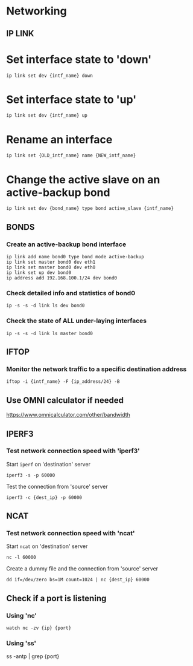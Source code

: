 # Networking

## IP LINK
# Set interface state to 'down'
```
ip link set dev {intf_name} down
```
# Set interface state to 'up'
```
ip link set dev {intf_name} up
```
# Rename an interface
```
ip link set {OLD_intf_name} name {NEW_intf_name}
```
# Change the active slave on an active-backup bond
```
ip link set dev {bond_name} type bond active_slave {intf_name}
```

## BONDS
### Create an active-backup bond interface
```
ip link add name bond0 type bond mode active-backup
ip link set master bond0 dev eth1
ip link set master bond0 dev eth0
ip link set up dev bond0
ip address add 192.168.100.1/24 dev bond0
```
### Check detailed info and statistics of bond0
```
ip -s -s -d link ls dev bond0
```
### Check the state of ALL under-laying interfaces
```
ip -s -s -d link ls master bond0
```

## IFTOP
### Monitor the network traffic to a specific destination address
```
iftop -i {intf_name} -F {ip_address/24} -B
```

## Use OMNI calculator if needed
https://www.omnicalculator.com/other/bandwidth

## IPERF3
###  Test network connection speed with 'iperf3'
Start `iperf` on 'destination' server
```
iperf3 -s -p 60000
```
Test the connection from 'source' server
```
iperf3 -c {dest_ip} -p 60000
```

## NCAT
### Test network connection speed with 'ncat'
Start `ncat` on 'destination' server
```
nc -l 60000
```
Create a dummy file and the connection from 'source' server
```
dd if=/dev/zero bs=1M count=1024 | nc {dest_ip} 60000
```
## Check if a port is listening 
### Using 'nc'
```
watch nc -zv {ip} {port}
```
### Using 'ss'
ss -antp | grep {port}
